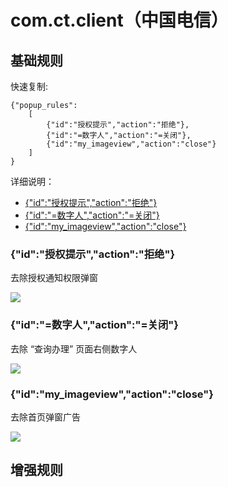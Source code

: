 # com.ct.client（中国电信）

## 基础规则

快速复制:
```
{"popup_rules":
    [
        {"id":"授权提示","action":"拒绝"},
        {"id":"=数字人","action":"=关闭"},
        {"id":"my_imageview","action":"close"}
    ]
}
```
详细说明：
- [{"id":"授权提示","action":"拒绝"}](#id授权提示action拒绝)
- [{"id":"=数字人","action":"=关闭"}](#id数字人action关闭)
- [{"id":"my_imageview","action":"close"}](#idmy_imageviewactionclose)

### {"id":"授权提示","action":"拒绝"}
去除授权通知权限弹窗

![](./assets/授权通知权限弹窗.jpg)

### {"id":"=数字人","action":"=关闭"}
去除 “查询办理” 页面右侧数字人

![](./assets/数字人.jpg)

### {"id":"my_imageview","action":"close"}
去除首页弹窗广告

![](./assets/首页弹窗广告.jpg)

## 增强规则
